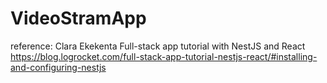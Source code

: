 # VideoStramApp

reference:
Clara Ekekenta
Full-stack app tutorial with NestJS and React
https://blog.logrocket.com/full-stack-app-tutorial-nestjs-react/#installing-and-configuring-nestjs


